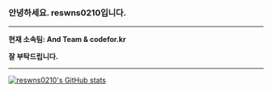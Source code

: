 ### 안녕하세요. reswns0210입니다.
---

**현재 소속팀: And Team & codefor.kr**

**잘 부탁드립니다.**

---
[![reswns0210's GitHub stats](https://github-readme-stats.vercel.app/api?username=reswns0210)](https://github.com/anuraghazra/github-readme-stats)
